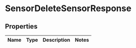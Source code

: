 
# SensorDeleteSensorResponse

## Properties
Name | Type | Description | Notes
------------ | ------------- | ------------- | -------------



